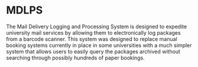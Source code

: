 # MDLPS

The Mail Delivery Logging and Processing System is designed to expedite university mail services by allowing them to electronically log packages from a barcode scanner. This system was designed to replace manual booking systems currently in place in some universities with a much simpler system that allows users to easily query the packages archived without searching through possibly hundreds of paper bookings.
